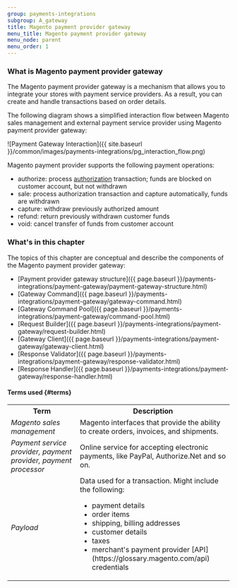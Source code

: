 ```yaml
---
group: payments-integrations
subgroup: A_gateway
title: Magento payment provider gateway
menu_title: Magento payment provider gateway
menu_node: parent
menu_order: 1
---
```


### What is Magento payment provider gateway

The Magento payment provider gateway is a mechanism that allows you to integrate your stores with payment service providers. As a result, you can create and handle transactions based on order details.

The following diagram shows a simplified interaction flow between Magento sales management and external payment service provider using Magento payment provider gateway:

![Payment Gateway Interaction]({{ site.baseurl }}/common/images/payments-integrations/pg_interaction_flow.png)

Magento payment provider supports the following payment operations:

*  authorize: process [authorization](https://glossary.magento.com/authorization) transaction; funds are blocked on customer account, but not withdrawn
*  sale: process authorization transaction and capture automatically, funds are withdrawn
*  capture: withdraw previously authorized amount
*  refund: return previously withdrawn customer funds
*  void: cancel transfer of funds from customer account

### What's in this chapter

The topics of this chapter are conceptual and describe the components of the Magento payment provider gateway:

*  [Payment provider gateway structure]({{ page.baseurl }}/payments-integrations/payment-gateway/payment-gateway-structure.html)
*  [Gateway Command]({{ page.baseurl }}/payments-integrations/payment-gateway/gateway-command.html)
*  [Gateway Command Pool]({{ page.baseurl }}/payments-integrations/payment-gateway/command-pool.html)
*  [Request Builder]({{ page.baseurl }}/payments-integrations/payment-gateway/request-builder.html)
*  [Gateway Client]({{ page.baseurl }}/payments-integrations/payment-gateway/gateway-client.html)
*  [Response Validator]({{ page.baseurl }}/payments-integrations/payment-gateway/response-validator.html)
*  [Response Handler]({{ page.baseurl }}/payments-integrations/payment-gateway/response-handler.html)

#### Terms used {#terms}

<table>
<tr>
<th>
Term
</th>
<th>
Description
</th>
</tr>
<tr>
<td>
<i>Magento sales management</i>
</td>
<td>
Magento interfaces that provide the ability to create orders, invoices, and shipments.
</td>
</tr>
<tr>
<td>
<i>Payment service provider, payment provider, payment processor</i>
</td>
<td>
 Online service for accepting electronic payments, like PayPal, Authorize.Net and so on.
</td>
</tr>
<tr>
<td>
<i>Payload</i>
</td>
<td>
Data used for a transaction. Might include the following:

<ul>
<li> payment details </li>
<li> order items </li>
<li> shipping, billing addresses </li>
<li> customer details </li>
<li> taxes </li>
<li> merchant's payment provider [API](https://glossary.magento.com/api) credentials </li>
</ul>
</td>
</tr>
</table>
